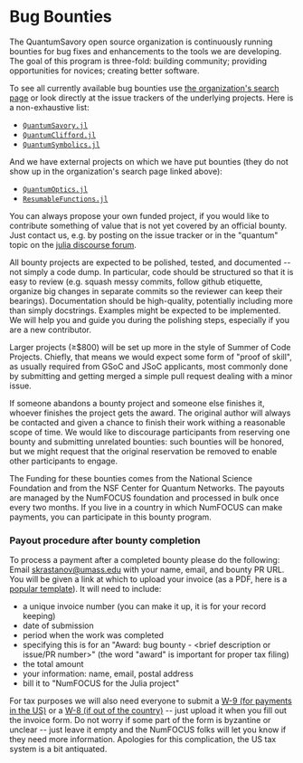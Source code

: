 # Bug Bounties

The QuantumSavory open source organization is continuously running bounties for bug fixes and enhancements to the tools we are developing. 
The goal of this program is three-fold: building community; providing opportunities for novices; creating better software.

To see all currently available bug bounties use [the organization's search page](https://github.com/search?q=org%3AQuantumSavory+label%3A%22bug+bounty%22&type=issues) or look directly at the issue trackers of the underlying projects. Here is a non-exhaustive list:

- [`QuantumSavory.jl`](https://github.com/QuantumSavory/QuantumSavory.jl/issues?q=is%3Aissue+is%3Aopen+label%3A%22bug+bounty%22)
- [`QuantumClifford.jl`](https://github.com/QuantumSavory/QuantumClifford.jl/issues?q=is%3Aissue+is%3Aopen+label%3A%22bug+bounty%22)
- [`QuantumSymbolics.jl`](https://github.com/QuantumSavory/QuantumSymbolics.jl/issues?q=is%3Aissue+is%3Aopen+label%3A%22bug+bounty%22)

And we have external projects on which we have put bounties (they do not show up in the organization's search page linked above):

- [`QuantumOptics.jl`](https://github.com/qojulia/QuantumOptics.jl/issues?q=is%3Aissue+is%3Aopen+label%3A%22bug+bounty%22)
- [`ResumableFunctions.jl`](https://github.com/JuliaDynamics/ResumableFunctions.jl/issues?q=is%3Aissue+is%3Aopen+label%3A%22bug+bounty%22)

You can always propose your own funded project, if you would like to contribute something of value that is not yet covered by an official bounty. Just contact us, e.g. by posting on the issue tracker or in the "quantum" topic on the [julia discourse forum](https://discourse.julialang.org/).

All bounty projects are expected to be polished, tested, and documented -- not simply a code dump. In particular, code should be structured so that it is easy to review (e.g. squash messy commits, follow github etiquette, organize big changes in separate commits so the reviewer can keep their bearings). Documentation should be high-quality, potentially including more than simply docstrings. Examples might be expected to be implemented. We will help you and guide you during the polishing steps, especially if you are a new contributor.

Larger projects (≥$800) will be set up more in the style of Summer of Code Projects. Chiefly, that means we would expect some form of "proof of skill", as usually required from GSoC and JSoC applicants, most commonly done by submitting and getting merged a simple pull request dealing with a minor issue.

If someone abandons a bounty project and someone else finishes it, whoever finishes the project gets the award. The original author will always be contacted and given a chance to finish their work withing a reasonable scope of time. We would like to discourage participants from reserving one bounty and submitting unrelated bounties: such bounties will be honored, but we might request that the original reservation be removed to enable other participants to engage.

The Funding for these bounties comes from the National Science Foundation and from the NSF Center for Quantum Networks.
The payouts are managed by the NumFOCUS foundation and processed in bulk once every two months.
If you live in a country in which NumFOCUS can make payments, you can participate in this bounty program.

### Payout procedure after bounty completion

To process a payment after a completed bounty please do the following: Email [skrastanov@umass.edu](mailto:skrastanov@umass.edu) with your name, email, and bounty PR URL. You will be given a link at which to upload your invoice (as a PDF, here is a [popular template](https://create.microsoft.com/en-us/templates/invoices)). It will need to include:

- a unique invoice number (you can make it up, it is for your record keeping)
- date of submission
- period when the work was completed
- specifying this is for an "Award: bug bounty - <brief description or issue/PR number>" (the word "award" is important for proper tax filing)
- the total amount
- your information: name, email, postal address
- bill it to "NumFOCUS for the Julia project"

For tax purposes we will also need everyone to submit a [W-9 (for payments in the US)](https://www.irs.gov/pub/irs-pdf/fw9.pdf) or a [W-8 (if out of the country)](https://www.irs.gov/pub/irs-pdf/fw8ben.pdf) -- just upload it when you fill out the invoice form. Do not worry if some part of the form is byzantine or unclear -- just leave it empty and the NumFOCUS folks will let you know if they need more information. Apologies for this complication, the US tax system is a bit antiquated.
